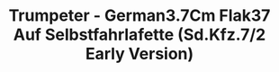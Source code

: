 ---
layout: product
title: "Trumpeter - German3.7Cm Flak37 Auf Selbstfahrlafette (Sd.Kfz.7/2 Early Version)"
price: "3700" 
desc: "N/A"
img_path: "/assets/img/TRU01525.webp"
brand: "N/A"
available: false
special_offer: false
new: false
soon: false
cat: "010000"
subcat: "013400"
subsubcat: "0N/A"
sifra: "TRU01525"
popular: false
spec: false
---